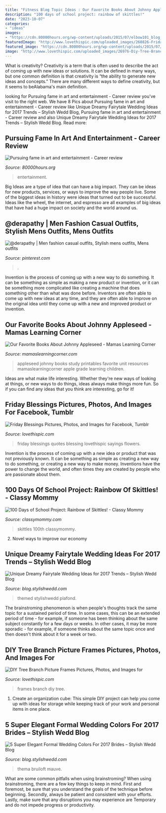 ```yaml
---
title: "Fitness Blog Topic Ideas : Our Favorite Books About Johnny Appleseed"
description: "100 days of school project: rainbow of skittles!"
date: "2023-10-07"
categories:
- "ideas"
images:
- "https://cdn.80000hours.org/wp-content/uploads/2015/07/elbow101_blog_image.jpg"
featuredImage: "http://www.lovethispic.com/uploaded_images/260826-Friday-Blessings.jpg"
featured_image: "https://cdn.80000hours.org/wp-content/uploads/2015/07/elbow101_blog_image.jpg"
image: "http://www.lovethispic.com/uploaded_images/26976-Diy-Tree-Branch-Picture-Frames.jpeg?1"
---
```



What is creativity?
Creativity is a term that is often used to describe the act of coming up with new ideas or solutions. It can be defined in many ways, but one common definition is that creativity is “the ability to generate new ideas and concepts.” There are many different ways to define creativity, but it seems to beAlabama's main definition.

	

		
looking for Pursuing fame in art and entertainment - Career review you've visit to the right web. We have 8 Pics about Pursuing fame in art and entertainment - Career review like Unique Dreamy Fairytale Wedding Ideas for 2017 Trends – Stylish Wedd Blog, Pursuing fame in art and entertainment - Career review and also Unique Dreamy Fairytale Wedding Ideas for 2017 Trends – Stylish Wedd Blog. Read more:
		
    
## Pursuing Fame In Art And Entertainment - Career Review

<img loading=lazy src="https://cdn.80000hours.org/wp-content/uploads/2015/07/elbow101_blog_image.jpg" onerror="this.onerror=null;this.src='https://tse1.mm.bing.net/th?id=OIP.F7SIJMqzQ_lqc5t2cZBrRwHaE8&amp;pid=15.1';" alt="Pursuing fame in art and entertainment - Career review">

_Source: 80000hours.org_

>entertainment. 

	

Big Ideas are a type of idea that can have a big impact. They can be ideas for new products, services, or ways to improve the way people live. Some of the biggest ideas in history were ideas that turned out to be successful. Ideas like the wheel, the internet, and espresso are all examples of big ideas that have had a huge impact on society and the world around us.

    
## @derapathy | Men Fashion Casual Outfits, Stylish Mens Outfits, Mens Outfits

<img loading=lazy src="https://i.pinimg.com/736x/6e/47/0b/6e470b1cb7b0cb3f27357e4d6c618ed8.jpg" onerror="this.onerror=null;this.src='https://tse3.mm.bing.net/th?id=OIP.iYiEbobXOVFKB_VqJlp1bAHaNL&amp;pid=15.1';" alt="@derapathy | Men fashion casual outfits, Stylish mens outfits, Mens outfits">

_Source: pinterest.com_

>. 

	

Invention is the process of coming up with a new way to do something. It can be something as simple as making a new product or invention, or it can be something more complicated like creating a machine that does something other than what was done before. Inventors are often able to come up with new ideas at any time, and they are often able to improve on the original idea until they come up with a new and improved product or invention.

    
## Our Favorite Books About Johnny Appleseed - Mamas Learning Corner

<img loading=lazy src="http://www.mamaslearningcorner.com/wp-content/uploads/2015/09/Favorite-Books-About-Johnny-Appleseed.jpg" onerror="this.onerror=null;this.src='https://tse3.mm.bing.net/th?id=OIP.AfurqzwlB6dUkYO-WCQKdAHaLH&amp;pid=15.1';" alt="Our Favorite Books About Johnny Appleseed - Mamas Learning Corner">

_Source: mamaslearningcorner.com_

>appleseed johnny books study printables favorite unit resources mamaslearningcorner apple grade learning children. 

	

Ideas are what make life interesting. Whether they're new ways of looking at things, or new ways to do things, ideas always make things more fun. So if you can find any ideas that you think are interesting, go for it!

    
## Friday Blessings Pictures, Photos, And Images For Facebook, Tumblr

<img loading=lazy src="http://www.lovethispic.com/uploaded_images/260826-Friday-Blessings.jpg" onerror="this.onerror=null;this.src='https://tse1.mm.bing.net/th?id=OIP.jXXmo0nI1ifrWkdlGwYh9wAAAA&amp;pid=15.1';" alt="Friday Blessings Pictures, Photos, and Images for Facebook, Tumblr">

_Source: lovethispic.com_

>friday blessings quotes blessing lovethispic sayings flowers. 

	

Invention is the process of coming up with a new idea or product that was not previously known. It can be something as simple as creating a new way to do something, or creating a new way to make money. Inventions have the power to change the world, and often times they are created by people who are passionate about them.

    
## 100 Days Of School Project: Rainbow Of Skittles! - Classy Mommy

<img loading=lazy src="https://classymommy.com/wp-content/uploads/2013/02/100-Days-of-School-Projects.jpg" onerror="this.onerror=null;this.src='https://tse4.mm.bing.net/th?id=OIP.b2p4IbLP755w9ALVCuLvIAHaE6&amp;pid=15.1';" alt="100 Days of School Project: Rainbow of Skittles! - Classy Mommy">

_Source: classymommy.com_

>skittles 100th classymommy. 

	

2. Novel ways to improve our economy

    
## Unique Dreamy Fairytale Wedding Ideas For 2017 Trends – Stylish Wedd Blog

<img loading=lazy src="https://blog.stylishwedd.com/wp-content/uploads/2016/11/winter-wonderland-wedding-ideas-for-2017.jpg" onerror="this.onerror=null;this.src='https://tse2.mm.bing.net/th?id=OIP.zGEa0vf7qGHvtWGXJSv_rgHaSw&amp;pid=15.1';" alt="Unique Dreamy Fairytale Wedding Ideas for 2017 Trends – Stylish Wedd Blog">

_Source: blog.stylishwedd.com_

>themed stylishwedd plafond. 

	

The brainstroming phenomenon is when people's thoughts track the same topic for a sustained period of time. In some cases, this can be an extended period of time - for example, if someone has been thinking about the same subject constantly for a few days or weeks. In other cases, it may be more sporadic - for example, if someone thinks about the same topic once and then doesn't think about it for a week or two.

    
## DIY Tree Branch Picture Frames Pictures, Photos, And Images For

<img loading=lazy src="http://www.lovethispic.com/uploaded_images/26976-Diy-Tree-Branch-Picture-Frames.jpeg?1" onerror="this.onerror=null;this.src='https://tse1.mm.bing.net/th?id=OIP.bnIS33c-VNO4oidULzITuwHaKd&amp;pid=15.1';" alt="DIY Tree Branch Picture Frames Pictures, Photos, and Images for">

_Source: lovethispic.com_

>frames branch diy tree. 

	

1. Create an organization cube: This simple DIY project can help you come up with ideas for storage while keeping track of your work and personal items in one place.

    
## 5 Super Elegant Formal Wedding Colors For 2017 Brides – Stylish Wedd Blog

<img loading=lazy src="https://blog.stylishwedd.com/wp-content/uploads/2016/12/romantic-mauve-and-gray-formal-wedding-color-ideas.jpg" onerror="this.onerror=null;this.src='https://tse4.mm.bing.net/th?id=OIP.lKmdsvfx4mo2B7N0r4z4zwHaPw&amp;pid=15.1';" alt="5 Super Elegant Formal Wedding Colors For 2017 Brides – Stylish Wedd Blog">

_Source: blog.stylishwedd.com_

>thema bruiloft mauve. 

	

What are some common pitfalls when using brainstroming?
When using brainstroming, there are a few key things to keep in mind. First and foremost, be sure that you understand the goals of the technique before beginning. Secondly, always be patient and consistent with your efforts. Lastly, make sure that any disruptions you may experience are Temporary and do not impede progress or productivity.

